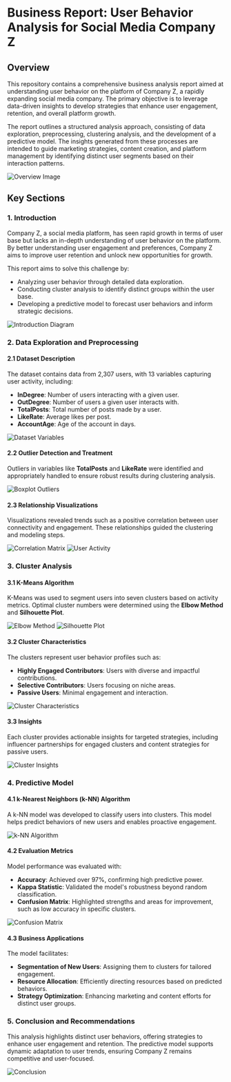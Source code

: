 # Business Report: User Behavior Analysis for Social Media Company Z

## Overview

This repository contains a comprehensive business analysis report aimed at understanding user behavior on the platform of Company Z, a rapidly expanding social media company. The primary objective is to leverage data-driven insights to develop strategies that enhance user engagement, retention, and overall platform growth.

The report outlines a structured analysis approach, consisting of data exploration, preprocessing, clustering analysis, and the development of a predictive model. The insights generated from these processes are intended to guide marketing strategies, content creation, and platform management by identifying distinct user segments based on their interaction patterns.

![Overview Image](images/overview.png)

## Key Sections

### 1. **Introduction**
Company Z, a social media platform, has seen rapid growth in terms of user base but lacks an in-depth understanding of user behavior on the platform. By better understanding user engagement and preferences, Company Z aims to improve user retention and unlock new opportunities for growth.

This report aims to solve this challenge by:
- Analyzing user behavior through detailed data exploration.
- Conducting cluster analysis to identify distinct groups within the user base.
- Developing a predictive model to forecast user behaviors and inform strategic decisions.

![Introduction Diagram](images/introduction.png)

### 2. **Data Exploration and Preprocessing**

#### 2.1 **Dataset Description**
The dataset contains data from 2,307 users, with 13 variables capturing user activity, including:
- **InDegree**: Number of users interacting with a given user.
- **OutDegree**: Number of users a given user interacts with.
- **TotalPosts**: Total number of posts made by a user.
- **LikeRate**: Average likes per post.
- **AccountAge**: Age of the account in days.

![Dataset Variables](images/dataset_description.png)

#### 2.2 **Outlier Detection and Treatment**
Outliers in variables like **TotalPosts** and **LikeRate** were identified and appropriately handled to ensure robust results during clustering analysis.

![Boxplot Outliers](images/outlier_detection.png)

#### 2.3 **Relationship Visualizations**
Visualizations revealed trends such as a positive correlation between user connectivity and engagement. These relationships guided the clustering and modeling steps.

![Correlation Matrix](images/correlation_matrix.png)
![User Activity](images/user_activity.png)

### 3. **Cluster Analysis**

#### 3.1 **K-Means Algorithm**
K-Means was used to segment users into seven clusters based on activity metrics. Optimal cluster numbers were determined using the **Elbow Method** and **Silhouette Plot**.

![Elbow Method](images/elbow_method.png)
![Silhouette Plot](images/silhouette_plot.png)

#### 3.2 **Cluster Characteristics**
The clusters represent user behavior profiles such as:
- **Highly Engaged Contributors**: Users with diverse and impactful contributions.
- **Selective Contributors**: Users focusing on niche areas.
- **Passive Users**: Minimal engagement and interaction.

![Cluster Characteristics](images/cluster_characteristics.png)

#### 3.3 **Insights**
Each cluster provides actionable insights for targeted strategies, including influencer partnerships for engaged clusters and content strategies for passive users.

![Cluster Insights](images/cluster_insights.png)

### 4. **Predictive Model**

#### 4.1 **k-Nearest Neighbors (k-NN) Algorithm**
A k-NN model was developed to classify users into clusters. This model helps predict behaviors of new users and enables proactive engagement.

![k-NN Algorithm](images/knn_algorithm.png)

#### 4.2 **Evaluation Metrics**
Model performance was evaluated with:
- **Accuracy**: Achieved over 97%, confirming high predictive power.
- **Kappa Statistic**: Validated the model's robustness beyond random classification.
- **Confusion Matrix**: Highlighted strengths and areas for improvement, such as low accuracy in specific clusters.

![Confusion Matrix](images/confusion_matrix.png)

#### 4.3 **Business Applications**
The model facilitates:
- **Segmentation of New Users**: Assigning them to clusters for tailored engagement.
- **Resource Allocation**: Efficiently directing resources based on predicted behaviors.
- **Strategy Optimization**: Enhancing marketing and content efforts for distinct user groups.

### 5. **Conclusion and Recommendations**

This analysis highlights distinct user behaviors, offering strategies to enhance user engagement and retention. The predictive model supports dynamic adaptation to user trends, ensuring Company Z remains competitive and user-focused.

![Conclusion](images/conclusion.png)
